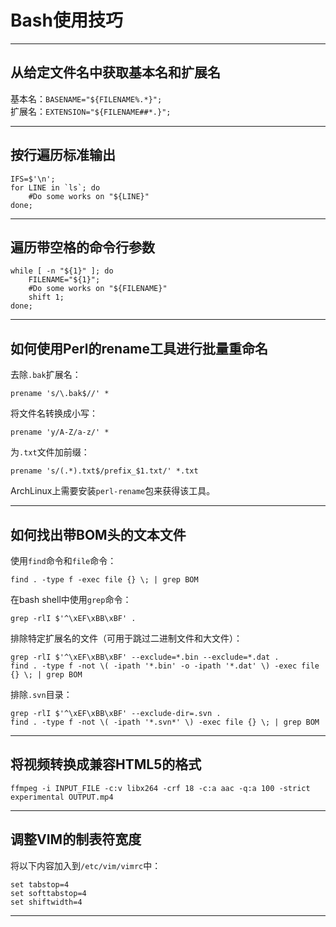 Bash使用技巧
============

---

从给定文件名中获取基本名和扩展名
--------------------------------

基本名：`BASENAME="${FILENAME%.*}";`  
扩展名：`EXTENSION="${FILENAME##*.}";`

---

按行遍历标准输出
----------------

	IFS=$'\n';
	for LINE in `ls`; do
		#Do some works on "${LINE}"
	done;

---

遍历带空格的命令行参数
----------------------

	while [ -n "${1}" ]; do
		FILENAME="${1}";
		#Do some works on "${FILENAME}"
		shift 1;
	done;

---

如何使用Perl的rename工具进行批量重命名
--------------------------------------

去除`.bak`扩展名：

	prename 's/\.bak$//' *

将文件名转换成小写：

	prename 'y/A-Z/a-z/' *

为`.txt`文件加前缀：

	prename 's/(.*).txt$/prefix_$1.txt/' *.txt

ArchLinux上需要安装`perl-rename`包来获得该工具。

---

如何找出带BOM头的文本文件
-------------------------

使用`find`命令和`file`命令：

	find . -type f -exec file {} \; | grep BOM

在bash shell中使用`grep`命令：

	grep -rlI $'^\xEF\xBB\xBF' .
	
排除特定扩展名的文件（可用于跳过二进制文件和大文件）：

	grep -rlI $'^\xEF\xBB\xBF' --exclude=*.bin --exclude=*.dat .
	find . -type f -not \( -ipath '*.bin' -o -ipath '*.dat' \) -exec file {} \; | grep BOM
	
排除`.svn`目录：

	grep -rlI $'^\xEF\xBB\xBF' --exclude-dir=.svn .
	find . -type f -not \( -ipath '*.svn*' \) -exec file {} \; | grep BOM

---

将视频转换成兼容HTML5的格式
---------------------------

	ffmpeg -i INPUT_FILE -c:v libx264 -crf 18 -c:a aac -q:a 100 -strict experimental OUTPUT.mp4

---

调整VIM的制表符宽度
-------------------

将以下内容加入到`/etc/vim/vimrc`中：

	set tabstop=4
	set softtabstop=4
	set shiftwidth=4

---

